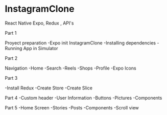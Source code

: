 # InstagramClone
 React Native Expo, Redux , API's

Part 1

Proyect preparation
 -Expo init InstagramClone
 -Installing dependencies
 -Running App in Simulator
 
Part 2

 Navigation
  -Home
  -Search
  -Reels
  -Shops
  -Profile
  -Expo Icons
  
  Part 3
  
  -Install Redux
  -Create Store
  -Create Slice
  
  Part 4
  -Custom header
  -User Information
  -Buttons
  -Pictures
  -Components
  
  Part 5
  -Home Screen
  -Stories
  -Posts
  -Components
  -Scroll view
